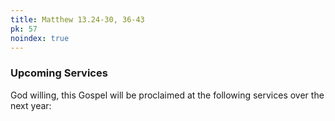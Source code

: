 ```yaml
---
title: Matthew 13.24-30, 36-43
pk: 57
noindex: true
---
```


### Upcoming Services

God willing, this Gospel will be proclaimed at the following services over the next year:


